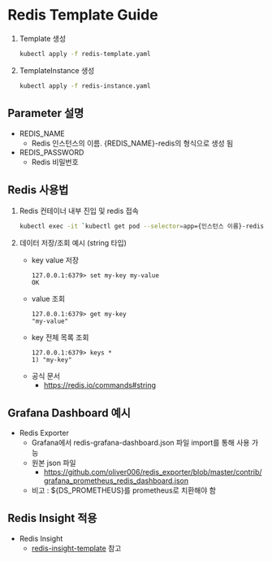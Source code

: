 # Redis Template Guide

1. Template 생성
    ```bash
    kubectl apply -f redis-template.yaml
    ```

2. TemplateInstance 생성
    ```bash
    kubectl apply -f redis-instance.yaml
    ```

## Parameter 설명
- REDIS_NAME
  - Redis 인스턴스의 이름. {REDIS_NAME}-redis의 형식으로 생성 됨
- REDIS_PASSWORD
  - Redis 비밀번호

## Redis 사용법

1. Redis 컨테이너 내부 진입 및 redis 접속
    ```bash
    kubectl exec -it `kubectl get pod --selector=app={인스턴스 이름}-redis -n {네임스페이스} -o jsonpath='{$.items[0].metadata.name}'` -n {네임스페이스} -- redis-cli -a "{패스워드}"
    ```

2. 데이터 저장/조회 예시 (string 타입)
    * key value 저장
        ```
        127.0.0.1:6379> set my-key my-value
        OK
        ```
    * value 조회
        ```
        127.0.0.1:6379> get my-key
        "my-value"
        ```
    * key 전체 목록 조회
        ```
        127.0.0.1:6379> keys *
        1) "my-key"
        ```
    * 공식 문서  
      - https://redis.io/commands#string

## Grafana Dashboard 예시
- Redis Exporter
  - Grafana에서 redis-grafana-dashboard.json 파일 import를 통해 사용 가능
  - 원본 json 파일
    - https://github.com/oliver006/redis_exporter/blob/master/contrib/grafana_prometheus_redis_dashboard.json
  * 비고 : ${DS_PROMETHEUS}를 prometheus로 치환해야 함

## Redis Insight 적용
- Redis Insight
  - [redis-insight-template](../redis-insight/) 참고
